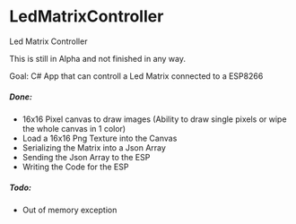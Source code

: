 # LedMatrixController
Led Matrix Controller

This is still in Alpha and not finished in any way.

Goal: C# App that can controll a Led Matrix connected to a ESP8266


##### Done:
- 16x16 Pixel canvas to draw images (Ability to draw single pixels or wipe the whole canvas in 1 color)
- Load a 16x16 Png Texture into the Canvas
- Serializing the Matrix into a Json Array
- Sending the Json Array to the ESP
- Writing the Code for the ESP
##### Todo:
- Out of memory exception

